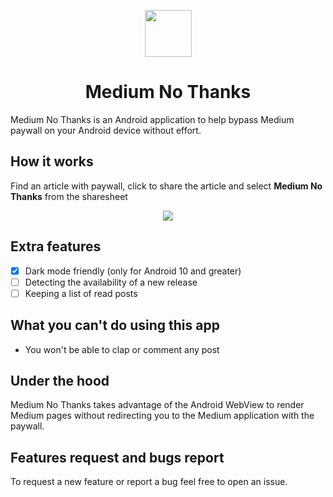 <p align="center">
  <img src="https://github.com/a-chris/medium-no-thanks/blob/master/readme/logo.png" width="75" height="75"/>
</p>

<h1 align="center">Medium No Thanks</h1>

Medium No Thanks is an Android application to help bypass Medium paywall on your Android device without effort.

## How it works

Find an article with paywall, click to share the article and select **Medium No Thanks** from the sharesheet

<p align="center">
  <img src="https://github.com/a-chris/medium-no-thanks/blob/master/readme/sample.gif" />
</p>

## Extra features

- [x] Dark mode friendly (only for Android 10 and greater)
- [ ] Detecting the availability of a new release
- [ ] Keeping a list of read posts

## What you can't do using this app
* You won't be able to clap or comment any post

## Under the hood

Medium No Thanks takes advantage of the Android WebView to render Medium pages without redirecting you to the Medium application with the paywall.

## Features request and bugs report
To request a new feature or report a bug feel free to open an issue.

